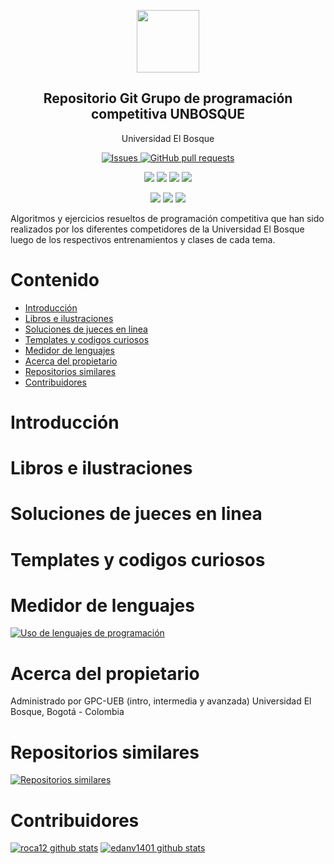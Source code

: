 


<p align="center">
 <img width="100px" src="https://www.iconsdb.com/icons/preview/royal-blue/code-xxl.png" align="center"  />
 <h2 align="center">Repositorio Git Grupo de programación competitiva UNBOSQUE</h2>
 <p align="center">Universidad El Bosque</p>
</p>
  <p align="center">
    <a href="https://github.com/roca12/UEB_CP/issues">
      <img alt="Issues" src="https://img.shields.io/github/issues/roca12/UEB_CP?color=0088ff" />
    </a>
    <a href="https://github.com/roca12/UEB_CP/pulls">
      <img alt="GitHub pull requests" src="https://img.shields.io/github/issues-pr/roca12/UEB_CP?color=0088ff" />
    </a>
    <br />
  </p>
   <p align="center">
      <img  src="https://img.shields.io/github/languages/count/roca12/UEB_CP?label=Lenguajes&color=yellow" />
      <img  src="https://img.shields.io/github/repo-size/roca12/UEB_CP?color=important" />
      <img  src="https://img.shields.io/github/last-commit/roca12/UEB_CP">
      <img  src="https://img.shields.io/github/contributors/roca12/UEB_CP?color=blueviolet" />
    <br />
  </p>
  <p align="center">
      <img  src="https://img.shields.io/badge/Python-3.X-informational?style=flat&logo=python&logoColor=white&color=green" />
      <img  src="https://img.shields.io/badge/C++-14-informational?style=flat&logo=c&logoColor=white&color=red" />
      <img  src="https://img.shields.io/badge/Java-11-informational?style=flat&logo=java&logoColor=white&color=blue" />
    <br />
  </p>
</p>

Algoritmos y ejercicios resueltos de programación competitiva que han sido realizados por los diferentes competidores de la Universidad El Bosque luego de los respectivos entrenamientos y clases de cada tema.


# Contenido
- [Introducción](#introducción)
- [Libros e ilustraciones](#libros-e-ilustraciones)
- [Soluciones de jueces en linea](#soluciones-de-jueces-en-linea)
- [Templates y codigos curiosos](#templates-y-codigos-curiosos)
- [Medidor de lenguajes](#medidor-de-lenguajes)
- [Acerca del propietario](#acerca-del-propietario)
- [Repositorios similares](#repositorios-similares)
- [Contribuidores](#contribuidores)

# Introducción

# Libros e ilustraciones

# Soluciones de jueces en linea

# Templates y codigos curiosos

# Medidor de lenguajes
[![Uso de lenguajes de programación](https://github-readme-stats.vercel.app/api/top-langs/?username=roca12)](https://github.com/roca12/UEB_CP)

# Acerca del propietario
Administrado por GPC-UEB (intro, intermedia y avanzada)
Universidad El Bosque, Bogotá - Colombia

# Repositorios similares
[![Repositorios similares](https://github-readme-stats.vercel.app/api/pin/?username=roca12&repo=UEB_CP)](https://github.com/roca12/gpccodes)


# Contribuidores
[![roca12 github stats](https://github-readme-stats.vercel.app/api?username=roca12&show_icons=true&hide=stars,issues&theme=darcula)](https://github.com/roca12/gUEB_CP)
[![edanv1401 github stats](https://github-readme-stats.vercel.app/api?username=edanv1401&show_icons=true&theme=midnight-purple&hide=stars,issues)](https://github.com/roca12/gUEB_CP)

